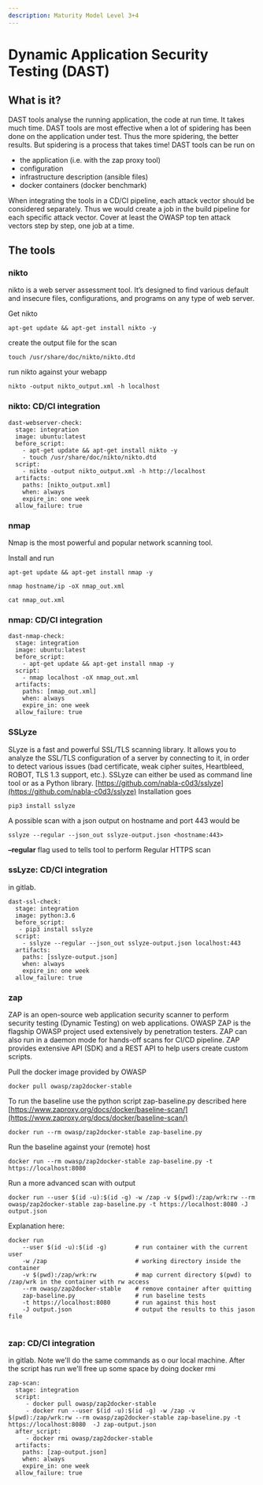 ```yaml
---
description: Maturity Model Level 3+4
---
```


# Dynamic Application Security Testing \(DAST\)

## What is it?

DAST tools analyse the running application, the code at run time. It takes much time. DAST tools are most effective when a lot of spidering has been done on the application under test. Thus the more spidering, the better results. But spidering is a process that takes time! DAST tools can be run on 

* the application \(i.e. with the zap proxy tool\)
* configuration
* infrastructure description \(ansible files\)
* docker containers \(docker benchmark\)

When integrating the tools in a CD/CI pipeline, each attack vector should be considered separately. Thus we would create a job in the build pipeline for each specific attack vector. Cover at least the OWASP top ten attack vectors step by step, one job at a time.

## The tools

### nikto

nikto is a web server assessment tool. It’s designed to find various default and insecure files, configurations, and programs on any type of web server.

Get nikto 

`apt-get update && apt-get install nikto -y`

create the output file for the scan

`touch /usr/share/doc/nikto/nikto.dtd`

run nikto against your webapp

`nikto -output nikto_output.xml -h localhost`

### nikto: CD/CI integration

```text
dast-webserver-check:
  stage: integration
  image: ubuntu:latest
  before_script:
    - apt-get update && apt-get install nikto -y
    - touch /usr/share/doc/nikto/nikto.dtd
  script:
    - nikto -output nikto_output.xml -h http://localhost
  artifacts:
    paths: [nikto_output.xml]
    when: always
    expire_in: one week
  allow_failure: true
```

### nmap

Nmap is the most powerful and popular network scanning tool. 

Install and run

`apt-get update && apt-get install nmap -y`

`nmap hostname/ip -oX nmap_out.xml`

`cat nmap_out.xml`

### nmap: CD/CI integration

```text
dast-nmap-check:
  stage: integration
  image: ubuntu:latest
  before_script:
    - apt-get update && apt-get install nmap -y
  script:
    - nmap localhost -oX nmap_out.xml
  artifacts:
    paths: [nmap_out.xml]
    when: always
    expire_in: one week
  allow_failure: true

```

### SSLyze <a id="title"></a>

SLyze is a fast and powerful SSL/TLS scanning library. It allows you to analyze the SSL/TLS configuration of a server by connecting to it, in order to detect various issues \(bad certificate, weak cipher suites, Heartbleed, ROBOT, TLS 1.3 support, etc.\). SSLyze can either be used as command line tool or as a Python library. [https://github.com/nabla-c0d3/sslyze](https://github.com/nabla-c0d3/sslyze) Installation goes 

`pip3 install sslyze`

A possible scan with a json output on hostname and port 443 would be

`sslyze --regular --json_out sslyze-output.json <hostname:443>`

**–regular** flag used to tells tool to perform Regular HTTPS scan

### ssLyze: CD/CI integration

in gitlab. 

```text
dast-ssl-check:
  stage: integration
  image: python:3.6
  before_script:
   - pip3 install sslyze
  script:
    - sslyze --regular --json_out sslyze-output.json localhost:443
  artifacts:
    paths: [sslyze-output.json]
    when: always
    expire_in: one week
  allow_failure: true
```

### zap

ZAP is an open-source web application security scanner to perform security testing \(Dynamic Testing\) on web applications. OWASP ZAP is the flagship OWASP project used extensively by penetration testers. ZAP can also run in a daemon mode for hands-off scans for CI/CD pipeline. ZAP provides extensive API \(SDK\) and a REST API to help users create custom scripts.

Pull the docker image provided by OWASP

`docker pull owasp/zap2docker-stable`

To run the baseline use the python script zap-baseline.py described here [https://www.zaproxy.org/docs/docker/baseline-scan/](https://www.zaproxy.org/docs/docker/baseline-scan/)

`docker run --rm owasp/zap2docker-stable zap-baseline.py`

Run the baseline against your \(remote\) host

`docker run --rm owasp/zap2docker-stable zap-baseline.py -t https://localhost:8080`

Run a more advanced scan with output

`docker run --user $(id -u):$(id -g) -w /zap -v $(pwd):/zap/wrk:rw --rm owasp/zap2docker-stable zap-baseline.py -t https://localhost:8080 -J output.json`

Explanation here:

```text
docker run 
    --user $(id -u):$(id -g)        # run container with the current user
    -w /zap                         # working directory inside the container
    -v $(pwd):/zap/wrk:rw           # map current directory $(pwd) to /zap/wrk in the container with rw access
    --rm owasp/zap2docker-stable    # remove container after quitting
    zap-baseline.py                 # run baseline tests
    -t https://localhost:8080       # run against this host
    -J output.json                  # output the results to this jason file
    
```

### zap: CD/CI integration

in gitlab. Note we'll do the same commands as o our local machine. After the script has run we'll free up some space by doing docker rmi

```text
zap-scan:
  stage: integration
  script:
     - docker pull owasp/zap2docker-stable
     - docker run --user $(id -u):$(id -g) -w /zap -v $(pwd):/zap/wrk:rw --rm owasp/zap2docker-stable zap-baseline.py -t https://localhost:8080  -J zap-output.json
  after_script:
     - docker rmi owasp/zap2docker-stable
  artifacts:
    paths: [zap-output.json]
    when: always
    expire_in: one week
  allow_failure: true
```

